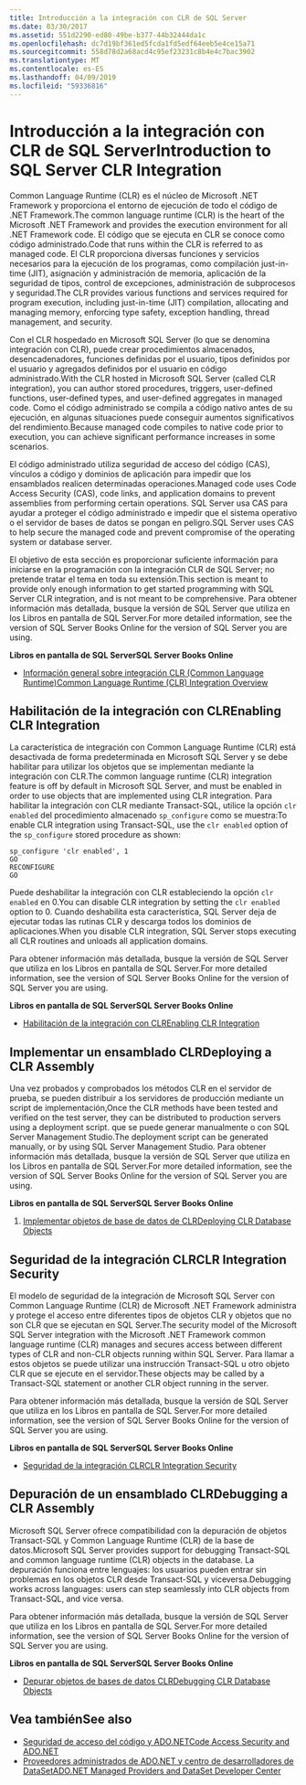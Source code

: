 ```yaml
---
title: Introducción a la integración con CLR de SQL Server
ms.date: 03/30/2017
ms.assetid: 551d2290-ed80-49be-b377-44b32444da1c
ms.openlocfilehash: dc7d19bf361ed5fcda1fd5edf64eeb5e4ce15a71
ms.sourcegitcommit: 558d78d2a68acd4c95ef23231c8b4e4c7bac3902
ms.translationtype: MT
ms.contentlocale: es-ES
ms.lasthandoff: 04/09/2019
ms.locfileid: "59336816"
---
```

# <a name="introduction-to-sql-server-clr-integration"></a><span data-ttu-id="eee29-102">Introducción a la integración con CLR de SQL Server</span><span class="sxs-lookup"><span data-stu-id="eee29-102">Introduction to SQL Server CLR Integration</span></span>
<span data-ttu-id="eee29-103">Common Language Runtime (CLR) es el núcleo de Microsoft .NET Framework y proporciona el entorno de ejecución de todo el código de .NET Framework.</span><span class="sxs-lookup"><span data-stu-id="eee29-103">The common language runtime (CLR) is the heart of the Microsoft .NET Framework and provides the execution environment for all .NET Framework code.</span></span> <span data-ttu-id="eee29-104">El código que se ejecuta en CLR se conoce como código administrado.</span><span class="sxs-lookup"><span data-stu-id="eee29-104">Code that runs within the CLR is referred to as managed code.</span></span> <span data-ttu-id="eee29-105">El CLR proporciona diversas funciones y servicios necesarios para la ejecución de los programas, como compilación just-in-time (JIT), asignación y administración de memoria, aplicación de la seguridad de tipos, control de excepciones, administración de subprocesos y seguridad.</span><span class="sxs-lookup"><span data-stu-id="eee29-105">The CLR provides various functions and services required for program execution, including just-in-time (JIT) compilation, allocating and managing memory, enforcing type safety, exception handling, thread management, and security.</span></span>  
  
 <span data-ttu-id="eee29-106">Con el CLR hospedado en Microsoft SQL Server (lo que se denomina integración con CLR), puede crear procedimientos almacenados, desencadenadores, funciones definidas por el usuario, tipos definidos por el usuario y agregados definidos por el usuario en código administrado.</span><span class="sxs-lookup"><span data-stu-id="eee29-106">With the CLR hosted in Microsoft SQL Server (called CLR integration), you can author stored procedures, triggers, user-defined functions, user-defined types, and user-defined aggregates in managed code.</span></span> <span data-ttu-id="eee29-107">Como el código administrado se compila a código nativo antes de su ejecución, en algunas situaciones puede conseguir aumentos significativos del rendimiento.</span><span class="sxs-lookup"><span data-stu-id="eee29-107">Because managed code compiles to native code prior to execution, you can achieve significant performance increases in some scenarios.</span></span>  
  
 <span data-ttu-id="eee29-108">El código administrado utiliza seguridad de acceso del código (CAS), vínculos a código y dominios de aplicación para impedir que los ensamblados realicen determinadas operaciones.</span><span class="sxs-lookup"><span data-stu-id="eee29-108">Managed code uses Code Access Security (CAS), code links, and application domains to prevent assemblies from performing certain operations.</span></span> <span data-ttu-id="eee29-109">SQL Server usa CAS para ayudar a proteger el código administrado e impedir que el sistema operativo o el servidor de bases de datos se pongan en peligro.</span><span class="sxs-lookup"><span data-stu-id="eee29-109">SQL Server uses CAS to help secure the managed code and prevent compromise of the operating system or database server.</span></span>  
  
 <span data-ttu-id="eee29-110">El objetivo de esta sección es proporcionar suficiente información para iniciarse en la programación con la integración CLR de SQL Server; no pretende tratar el tema en toda su extensión.</span><span class="sxs-lookup"><span data-stu-id="eee29-110">This section is meant to provide only enough information to get started programming with SQL Server CLR integration, and is not meant to be comprehensive.</span></span> <span data-ttu-id="eee29-111">Para obtener información más detallada, busque la versión de SQL Server que utiliza en los Libros en pantalla de SQL Server.</span><span class="sxs-lookup"><span data-stu-id="eee29-111">For more detailed information, see the version of SQL Server Books Online for the version of SQL Server you are using.</span></span>  
  
 **<span data-ttu-id="eee29-112">Libros en pantalla de SQL Server</span><span class="sxs-lookup"><span data-stu-id="eee29-112">SQL Server Books Online</span></span>**  
  
-   [<span data-ttu-id="eee29-113">Información general sobre integración CLR (Common Language Runtime)</span><span class="sxs-lookup"><span data-stu-id="eee29-113">Common Language Runtime (CLR) Integration Overview</span></span>](https://go.microsoft.com/fwlink/?LinkId=115242)  
  
## <a name="enabling-clr-integration"></a><span data-ttu-id="eee29-114">Habilitación de la integración con CLR</span><span class="sxs-lookup"><span data-stu-id="eee29-114">Enabling CLR Integration</span></span>  
 <span data-ttu-id="eee29-115">La característica de integración con Common Language Runtime (CLR) está desactivada de forma predeterminada en Microsoft SQL Server y se debe habilitar para utilizar los objetos que se implementan mediante la integración con CLR.</span><span class="sxs-lookup"><span data-stu-id="eee29-115">The common language runtime (CLR) integration feature is off by default in Microsoft SQL Server, and must be enabled in order to use objects that are implemented using CLR integration.</span></span> <span data-ttu-id="eee29-116">Para habilitar la integración con CLR mediante Transact-SQL, utilice la opción `clr enabled` del procedimiento almacenado `sp_configure` como se muestra:</span><span class="sxs-lookup"><span data-stu-id="eee29-116">To enable CLR integration using Transact-SQL, use the `clr enabled` option of the `sp_configure` stored procedure as shown:</span></span>  
  
```  
sp_configure 'clr enabled', 1  
GO  
RECONFIGURE  
GO  
```  
  
 <span data-ttu-id="eee29-117">Puede deshabilitar la integración con CLR estableciendo la opción `clr enabled` en 0.</span><span class="sxs-lookup"><span data-stu-id="eee29-117">You can disable CLR integration by setting the `clr enabled` option to 0.</span></span> <span data-ttu-id="eee29-118">Cuando deshabilita esta característica, SQL Server deja de ejecutar todas las rutinas CLR y descarga todos los dominios de aplicaciones.</span><span class="sxs-lookup"><span data-stu-id="eee29-118">When you disable CLR integration, SQL Server stops executing all CLR routines and unloads all application domains.</span></span>  
  
 <span data-ttu-id="eee29-119">Para obtener información más detallada, busque la versión de SQL Server que utiliza en los Libros en pantalla de SQL Server.</span><span class="sxs-lookup"><span data-stu-id="eee29-119">For more detailed information, see the version of SQL Server Books Online for the version of SQL Server you are using.</span></span>  
  
 **<span data-ttu-id="eee29-120">Libros en pantalla de SQL Server</span><span class="sxs-lookup"><span data-stu-id="eee29-120">SQL Server Books Online</span></span>**  
  
-   [<span data-ttu-id="eee29-121">Habilitación de la integración con CLR</span><span class="sxs-lookup"><span data-stu-id="eee29-121">Enabling CLR Integration</span></span>](https://go.microsoft.com/fwlink/?LinkId=115230)  
  
## <a name="deploying-a-clr-assembly"></a><span data-ttu-id="eee29-122">Implementar un ensamblado CLR</span><span class="sxs-lookup"><span data-stu-id="eee29-122">Deploying a CLR Assembly</span></span>  
 <span data-ttu-id="eee29-123">Una vez probados y comprobados los métodos CLR en el servidor de prueba, se pueden distribuir a los servidores de producción mediante un script de implementación,</span><span class="sxs-lookup"><span data-stu-id="eee29-123">Once the CLR methods have been tested and verified on the test server, they can be distributed to production servers using a deployment script.</span></span> <span data-ttu-id="eee29-124">que se puede generar manualmente o con SQL Server Management Studio.</span><span class="sxs-lookup"><span data-stu-id="eee29-124">The deployment script can be generated manually, or by using SQL Server Management Studio.</span></span> <span data-ttu-id="eee29-125">Para obtener información más detallada, busque la versión de SQL Server que utiliza en los Libros en pantalla de SQL Server.</span><span class="sxs-lookup"><span data-stu-id="eee29-125">For more detailed information, see the version of SQL Server Books Online for the version of SQL Server you are using.</span></span>  
  
 **<span data-ttu-id="eee29-126">Libros en pantalla de SQL Server</span><span class="sxs-lookup"><span data-stu-id="eee29-126">SQL Server Books Online</span></span>**  
  
1. [<span data-ttu-id="eee29-127">Implementar objetos de base de datos de CLR</span><span class="sxs-lookup"><span data-stu-id="eee29-127">Deploying CLR Database Objects</span></span>](https://go.microsoft.com/fwlink/?LinkId=115232)  
  
## <a name="clr-integration-security"></a><span data-ttu-id="eee29-128">Seguridad de la integración CLR</span><span class="sxs-lookup"><span data-stu-id="eee29-128">CLR Integration Security</span></span>  
 <span data-ttu-id="eee29-129">El modelo de seguridad de la integración de Microsoft SQL Server con Common Language Runtime (CLR) de Microsoft .NET Framework administra y protege el acceso entre diferentes tipos de objetos CLR y objetos que no son CLR que se ejecutan en SQL Server.</span><span class="sxs-lookup"><span data-stu-id="eee29-129">The security model of the Microsoft SQL Server integration with the Microsoft .NET Framework common language runtime (CLR) manages and secures access between different types of CLR and non-CLR objects running within SQL Server.</span></span> <span data-ttu-id="eee29-130">Para llamar a estos objetos se puede utilizar una instrucción Transact-SQL u otro objeto CLR que se ejecute en el servidor.</span><span class="sxs-lookup"><span data-stu-id="eee29-130">These objects may be called by a Transact-SQL statement or another CLR object running in the server.</span></span>  
  
 <span data-ttu-id="eee29-131">Para obtener información más detallada, busque la versión de SQL Server que utiliza en los Libros en pantalla de SQL Server.</span><span class="sxs-lookup"><span data-stu-id="eee29-131">For more detailed information, see the version of SQL Server Books Online for the version of SQL Server you are using.</span></span>  
  
 **<span data-ttu-id="eee29-132">Libros en pantalla de SQL Server</span><span class="sxs-lookup"><span data-stu-id="eee29-132">SQL Server Books Online</span></span>**  
  
-   [<span data-ttu-id="eee29-133">Seguridad de la integración CLR</span><span class="sxs-lookup"><span data-stu-id="eee29-133">CLR Integration Security</span></span>](https://go.microsoft.com/fwlink/?LinkId=115234)  
  
## <a name="debugging-a-clr-assembly"></a><span data-ttu-id="eee29-134">Depuración de un ensamblado CLR</span><span class="sxs-lookup"><span data-stu-id="eee29-134">Debugging a CLR Assembly</span></span>  
 <span data-ttu-id="eee29-135">Microsoft SQL Server ofrece compatibilidad con la depuración de objetos Transact-SQL y Common Language Runtime (CLR) de la base de datos.</span><span class="sxs-lookup"><span data-stu-id="eee29-135">Microsoft SQL Server provides support for debugging Transact-SQL and common language runtime (CLR) objects in the database.</span></span> <span data-ttu-id="eee29-136">La depuración funciona entre lenguajes: los usuarios pueden entrar sin problemas en los objetos CLR desde Transact-SQL y viceversa.</span><span class="sxs-lookup"><span data-stu-id="eee29-136">Debugging works across languages: users can step seamlessly into CLR objects from Transact-SQL, and vice versa.</span></span>  
  
 <span data-ttu-id="eee29-137">Para obtener información más detallada, busque la versión de SQL Server que utiliza en los Libros en pantalla de SQL Server.</span><span class="sxs-lookup"><span data-stu-id="eee29-137">For more detailed information, see the version of SQL Server Books Online for the version of SQL Server you are using.</span></span>  
  
 **<span data-ttu-id="eee29-138">Libros en pantalla de SQL Server</span><span class="sxs-lookup"><span data-stu-id="eee29-138">SQL Server Books Online</span></span>**  
  
-   [<span data-ttu-id="eee29-139">Depurar objetos de bases de datos CLR</span><span class="sxs-lookup"><span data-stu-id="eee29-139">Debugging CLR Database Objects</span></span>](https://go.microsoft.com/fwlink/?LinkId=115236)  
  
## <a name="see-also"></a><span data-ttu-id="eee29-140">Vea también</span><span class="sxs-lookup"><span data-stu-id="eee29-140">See also</span></span>

- [<span data-ttu-id="eee29-141">Seguridad de acceso del código y ADO.NET</span><span class="sxs-lookup"><span data-stu-id="eee29-141">Code Access Security and ADO.NET</span></span>](../../../../../docs/framework/data/adonet/code-access-security.md)
- [<span data-ttu-id="eee29-142">Proveedores administrados de ADO.NET y centro de desarrolladores de DataSet</span><span class="sxs-lookup"><span data-stu-id="eee29-142">ADO.NET Managed Providers and DataSet Developer Center</span></span>](https://go.microsoft.com/fwlink/?LinkId=217917)
